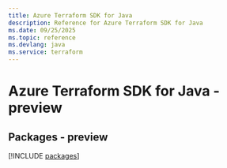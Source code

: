 ```yaml
---
title: Azure Terraform SDK for Java
description: Reference for Azure Terraform SDK for Java
ms.date: 09/25/2025
ms.topic: reference
ms.devlang: java
ms.service: terraform
---
```

# Azure Terraform SDK for Java - preview
## Packages - preview
[!INCLUDE [packages](terraform-index.md)]